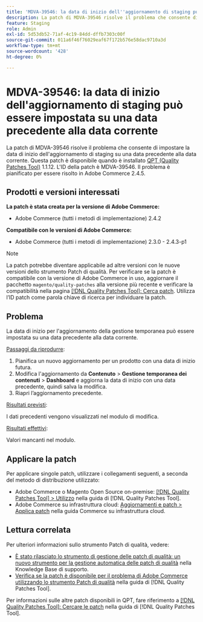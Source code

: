 ```yaml
---
title: 'MDVA-39546: la data di inizio dell''aggiornamento di staging può essere impostata su una data precedente alla data corrente'
description: La patch di MDVA-39546 risolve il problema che consente di impostare la data di inizio dell'aggiornamento di staging su una data precedente alla data corrente. Questa patch è disponibile quando è installato [Quality Patches Tool (QPT)](https://experienceleague.adobe.com/it/docs/commerce-operations/tools/quality-patches-tool/quality-patches-tool-to-self-serve-quality-patches) 1.1.12. L'ID della patch è MDVA-39546. Il problema è pianificato per essere risolto in Adobe Commerce 2.4.5.
feature: Staging
role: Admin
exl-id: 5d53db52-71af-4c19-84dd-dffb7303c00f
source-git-commit: 011a6f46f76029eaf67f172b576e58dac9710a3d
workflow-type: tm+mt
source-wordcount: '428'
ht-degree: 0%

---
```


# MDVA-39546: la data di inizio dell&#39;aggiornamento di staging può essere impostata su una data precedente alla data corrente

La patch di MDVA-39546 risolve il problema che consente di impostare la data di inizio dell&#39;aggiornamento di staging su una data precedente alla data corrente. Questa patch è disponibile quando è installato [QPT (Quality Patches Tool)](https://experienceleague.adobe.com/it/docs/commerce-operations/tools/quality-patches-tool/quality-patches-tool-to-self-serve-quality-patches) 1.1.12. L&#39;ID della patch è MDVA-39546. Il problema è pianificato per essere risolto in Adobe Commerce 2.4.5.

## Prodotti e versioni interessati

**La patch è stata creata per la versione di Adobe Commerce:**

* Adobe Commerce (tutti i metodi di implementazione) 2.4.2

**Compatibile con le versioni di Adobe Commerce:**

* Adobe Commerce (tutti i metodi di implementazione) 2.3.0 - 2.4.3-p1

>[!NOTE]
>
>La patch potrebbe diventare applicabile ad altre versioni con le nuove versioni dello strumento Patch di qualità. Per verificare se la patch è compatibile con la versione di Adobe Commerce in uso, aggiornare il pacchetto `magento/quality-patches` alla versione più recente e verificare la compatibilità nella pagina [[!DNL Quality Patches Tool]: Cerca patch](https://experienceleague.adobe.com/it/docs/commerce-operations/tools/quality-patches-tool/quality-patches-tool-to-self-serve-quality-patches). Utilizza l’ID patch come parola chiave di ricerca per individuare la patch.

## Problema

La data di inizio per l&#39;aggiornamento della gestione temporanea può essere impostata su una data precedente alla data corrente.

<u>Passaggi da riprodurre</u>:

1. Pianifica un nuovo aggiornamento per un prodotto con una data di inizio futura.
1. Modifica l&#39;aggiornamento da **Contenuto** > **Gestione temporanea dei contenuti** > **Dashboard** e aggiorna la data di inizio con una data precedente, quindi salva la modifica.
1. Riapri l’aggiornamento precedente.

<u>Risultati previsti</u>:

I dati precedenti vengono visualizzati nel modulo di modifica.

<u>Risultati effettivi</u>:

Valori mancanti nel modulo.

## Applicare la patch

Per applicare singole patch, utilizzare i collegamenti seguenti, a seconda del metodo di distribuzione utilizzato:

* Adobe Commerce o Magento Open Source on-premise: [[!DNL Quality Patches Tool] > Utilizzo](/help/tools/quality-patches-tool/usage.md) nella guida di [!DNL Quality Patches Tool].
* Adobe Commerce su infrastruttura cloud: [Aggiornamenti e patch > Applica patch](https://experienceleague.adobe.com/docs/commerce-cloud-service/user-guide/develop/upgrade/apply-patches.html?lang=it) nella guida Commerce su infrastruttura cloud.

## Lettura correlata

Per ulteriori informazioni sullo strumento Patch di qualità, vedere:

* [È stato rilasciato lo strumento di gestione delle patch di qualità: un nuovo strumento per la gestione automatica delle patch di qualità](https://experienceleague.adobe.com/it/docs/commerce-operations/tools/quality-patches-tool/quality-patches-tool-to-self-serve-quality-patches) nella Knowledge Base di supporto.
* [Verifica se la patch è disponibile per il problema di Adobe Commerce utilizzando lo strumento Patch di qualità](/help/tools/quality-patches-tool/patches-available-in-qpt/check-patch-for-magento-issue-with-magento-quality-patches.md) nella guida di [!DNL Quality Patches Tool].

Per informazioni sulle altre patch disponibili in QPT, fare riferimento a [[!DNL Quality Patches Tool]: Cercare le patch](https://experienceleague.adobe.com/tools/commerce-quality-patches/index.html?lang=it) nella guida di [!DNL Quality Patches Tool].
